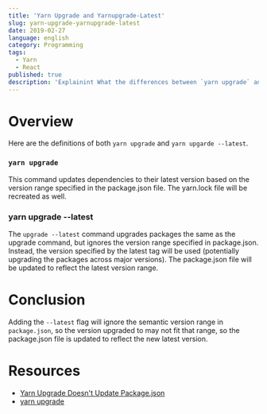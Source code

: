 ```yaml
---
title: 'Yarn Upgrade and Yarnupgrade-Latest'
slug: yarn-upgrade-yarnupgrade-latest
date: 2019-02-27
language: english
category: Programming
tags:
  - Yarn
  - React
published: true
description: 'Explainint What the differences between `yarn upgrade` and `yarn upgrade --latest` are. Incidentally, You can learn why yarn upgrade dose not update package.json.'
---
```


# Overview

Here are the definitions of both `yarn upgrade` and `yarn upgarde --latest`.

### `yarn upgrade`

This command updates dependencies to their latest version based on the version range specified in the package.json file. The yarn.lock file will be recreated as well.

### yarn upgrade --latest

The `upgrade --latest` command upgrades packages the same as the upgrade command, but ignores the version range specified in package.json. Instead, the version specified by the latest tag will be used (potentially upgrading the packages across major versions).
The package.json file will be updated to reflect the latest version range.

# Conclusion

Adding the `--latest` flag will ignore the semantic version range in `package.json`, so the version upgraded to may not fit that range, so the package.json file is updated to reflect the new latest version.

# Resources

- [Yarn Upgrade Doesn't Update Package.json](https://github.com/yarnpkg/yarn/issues/3266)
- [yarn upgrade](https://classic.yarnpkg.com/en/docs/cli/upgrade)
